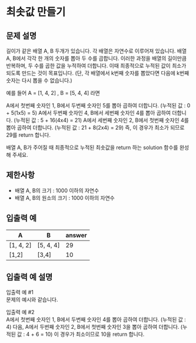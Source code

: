 # 최솟값 만들기

## 문제 설명

길이가 같은 배열 A, B 두개가 있습니다. 각 배열은 자연수로 이루어져 있습니다. 
배열 A, B에서 각각 한 개의 숫자를 뽑아 두 수를 곱합니다. 이러한 과정을 배열의 길이만큼 반복하며, 두 수를 곱한 값을 누적하여 더합니다. 이때 최종적으로 누적된 값이 최소가 되도록 만드는 것이 목표입니다. (단, 각 배열에서 k번째 숫자를 뽑았다면 다음에 k번째 숫자는 다시 뽑을 수 없습니다.)

예를 들어 A = [1, 4, 2] , B = [5, 4, 4] 라면

A에서 첫번째 숫자인 1, B에서 두번째 숫자인 5를 뽑아 곱하여 더합니다. (누적된 값 : 0 + 5(1x5) = 5)
A에서 두번째 숫자인 4, B에서 세번째 숫자인 4를 뽑아 곱하여 더합니다. (누적된 값 : 5 + 16(4x4) = 21)
A에서 세번째 숫자인 2, B에서 첫번째 숫자인 4를 뽑아 곱하여 더합니다. (누적된 값 : 21 + 8(2x4) = 29)
즉, 이 경우가 최소가 되므로 29를 return 합니다.

배열 A, B가 주어질 때 최종적으로 누적된 최솟값을 return 하는 solution 함수를 완성해 주세요.

## 제한사항

- 배열 A, B의 크기 : 1000 이하의 자연수
- 배열 A, B의 원소의 크기 : 1000 이하의 자연수

## 입출력 예

A|B|answer
---|---|---
[1, 4, 2]|[5, 4, 4]|29
[1,2]|[3,4]|10

## 입출력 예 설명

입출력 예 #1  
문제의 예시와 같습니다.

입출력 예 #2  
A에서 첫번째 숫자인 1, B에서 두번째 숫자인 4를 뽑아 곱하여 더합니다. (누적된 값 : 4) 다음, A에서 두번째 숫자인 2, B에서 첫번째 숫자인 3을 뽑아 곱하여 더합니다. (누적된 값 : 4 + 6 = 10)
이 경우가 최소이므로 10을 return 합니다.

